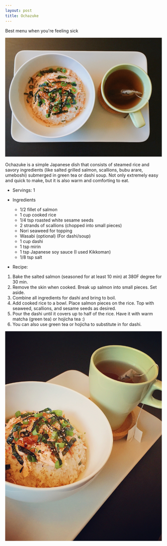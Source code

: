 ```yaml
---
layout: post
title: Ochazuke
---
```


Best menu when you're feeling sick

![Ochazuke](/images/ochazuke-1.jpg)

Ochazuke is a simple Japanese dish that consists of steamed rice and savory ingredients (like salted grilled salmon, scallions, bubu arare, umeboshi) submerged in green tea or dashi soup.
Not only extremely easy and quick to make, but it is also warm and comforting to eat.

* Servings: 1
* Ingredients
  - 1/2 fillet of salmon
  - 1 cup cooked rice
  - 1/4 tsp roasted white sesame seeds
  - 2 strands of scallions (chopped into small pieces)
  - Nori seaweed for topping
  - Wasabi (optional)
  (For dashi/soup)
  - 1 cup dashi
  - 1 tsp mirin
  - 1 tsp Japanese soy sauce (I used Kikkoman)
  - 1/8 tsp salt

* Recipe:
1. Bake the salted salmon (seasoned for at least 10 min) at 380F degree for 30 min.
2. Remove the skin when cooked. Break up salmon into small pieces. Set aside.
3. Combine all ingredients for dashi and bring to boil.
4. Add cooked rice to a bowl. Place salmon pieces on the rice. Top with seaweed, scallions, and sesame seeds as desired.
5. Pour the dashi until it covers up to half of the rice. Have it with warm matcha (green tea) or hojicha tea :)
6. You can also use green tea or hojicha to substitute in for dashi.

![Ochazuke](/images/ochazuke-2.JPG)
